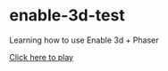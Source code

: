 # enable-3d-test

Learning how to use Enable 3d + Phaser

[Click here to play](https://curtisgreen.github.io/enable-3d-test/)
